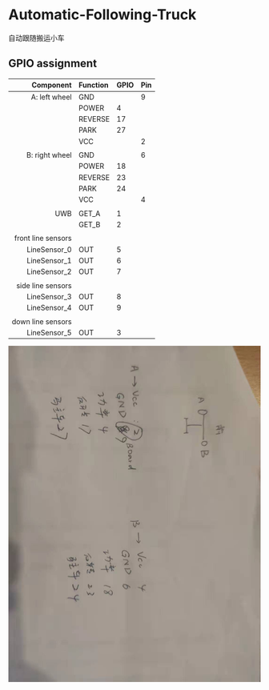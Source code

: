 # Automatic-Following-Truck

自动跟随搬运小车

## GPIO assignment

|          Component | Function | GPIO | Pin  |
| -----------------: | :------- | :--- | ---- |
|      A: left wheel | GND      |      | 9    |
|                    | POWER    | 4    |      |
|                    | REVERSE  | 17   |      |
|                    | PARK     | 27   |      |
|                    | VCC      |      | 2    |
|                    |          |      |      |
|     B: right wheel | GND      |      | 6    |
|                    | POWER    | 18   |      |
|                    | REVERSE  | 23   |      |
|                    | PARK     | 24   |      |
|                    | VCC      |      | 4    |
|                    |          |      |      |
|                UWB | GET_A    | 1    |      |
|                    | GET_B    | 2    |      |
|                    |          |      |      |
| front line sensors |          |      |      |
|       LineSensor_0 | OUT      | 5    |      |
|       LineSensor_1 | OUT      | 6    |      |
|       LineSensor_2 | OUT      | 7    |      |
|                    |          |      |      |
|  side line sensors |          |      |      |
|       LineSensor_3 | OUT      | 8    |      |
|       LineSensor_4 | OUT      | 9    |      |
|                    |          |      |      |
|  down line sensors |          |      |      |
|       LineSensor_5 | OUT      | 3    |      |

![473ef1a940c8f5e19a9cb56acd2339a](image/473ef1a940c8f5e19a9cb56acd2339a.jpg)